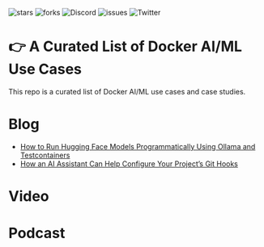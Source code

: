 ![stars](https://img.shields.io/github/stars/collabnix/docker-aiml-stories)
![forks](https://img.shields.io/github/forks/collabnix/docker-aiml-stories)
![Discord](https://img.shields.io/discord/1020180904129335379)
![issues](https://img.shields.io/github/issues/collabnix/docker-aiml-stories)
![Twitter](https://img.shields.io/twitter/follow/collabnix?style=social)

# 👉 A Curated List of Docker AI/ML Use Cases

This repo is a curated list of Docker AI/ML use cases and case studies.

# Blog

- [How to Run Hugging Face Models Programmatically Using Ollama and Testcontainers
](https://www.docker.com/blog/how-to-run-hugging-face-models-programmatically-using-ollama-and-testcontainers/)
- [How an AI Assistant Can Help Configure Your Project’s Git Hooks](https://www.docker.com/blog/how-an-ai-assistant-can-help-configure-your-projects-git-hooks/)


# Video


# Podcast


